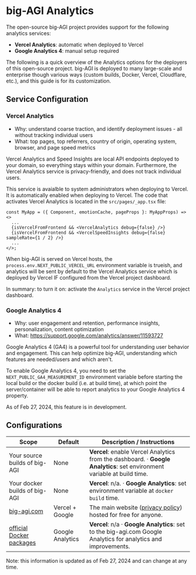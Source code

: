# big-AGI Analytics

The open-source big-AGI project provides support for the following analytics services:

- **Vercel Analytics**: automatic when deployed to Vercel
- **Google Analytics 4**: manual setup required

The following is a quick overview of the Analytics options for the deployers of this open-source project.
big-AGI is deployed to many large-scale and enterprise though various ways (custom builds, Docker, Vercel, Cloudflare, etc.),
and this guide is for its customization.

## Service Configuration

### Vercel Analytics

- Why: understand coarse traction, and identify deployment issues - all without tracking individual users
- What: top pages, top referrers, country of origin, operating system, browser, and page speed metrics

Vercel Analytics and Speed Insights are local API endpoints deployed to your domain, so everything stays within your
domain. Furthermore, the Vercel Analytics service is privacy-friendly, and does not track individual users.

This service is avaialble to system administrators when deploying to Vercel. It is automatically enabled when deploying to Vercel.
The code that activates Vercel Analytics is located in the `src/pages/_app.tsx` file:

```tsx
const MyApp = ({ Component, emotionCache, pageProps }: MyAppProps) => <>
  ...
  {isVercelFromFrontend && <VercelAnalytics debug={false} />}
  {isVercelFromFrontend && <VercelSpeedInsights debug={false} sampleRate={1 / 2} />}
  ...
</>;
```

When big-AGI is served on Vercel hosts, the ```process.env.NEXT_PUBLIC_VERCEL_URL``` environment variable is trueish, and
analytics will be sent by default to the Vercel Analytics service which is deployed by Vercel IF configured from the
Vercel project dashboard.

In summary: to turn it on: activate the `Analytics` service in the Vercel project dashboard.

### Google Analytics 4

- Why: user engagement and retention, performance insights, personalization, content optimization
- What: https://support.google.com/analytics/answer/11593727

Google Analytics 4 (GA4) is a powerful tool for understanding user behavior and engagement.
This can help optimize big-AGI, understanding which features are needed/users and which aren't.

To enable Google Analytics 4, you need to set the `NEXT_PUBLIC_GA4_MEASUREMENT_ID` environment variable
before starting the local build or the docker build (i.e. at build time), at which point the
server/container will be able to report analytics to your Google Analytics 4 property.

As of Feb 27, 2024, this feature is in development.

## Configurations

| Scope                                                                                   | Default          | Description / Instructions                                                                                              | 
|-----------------------------------------------------------------------------------------|------------------|-------------------------------------------------------------------------------------------------------------------------|
| Your source builds of big-AGI                                                           | None             | **Vercel**: enable Vercel Analytics from the dashboard. · **Google Analytics**: set environment variable at build time. |
| Your docker builds of big-AGI                                                           | None             | **Vercel**: n/a. · **Google Analytics**: set environment variable at `docker build` time.                               |
| [big-agi.com](https://big-agi.com)                                                      | Vercel + Google  | The main website ([privacy policy](https://big-agi.com/privacy)) hosted for free for anyone.                            |
| [official Docker packages](https://github.com/enricoros/big-AGI/pkgs/container/big-agi) | Google Analytics | **Vercel**: n/a · **Google Analytics**: set to the big-agi.com Google Analytics for analytics and improvements.         |

Note: this information is updated as of Feb 27, 2024 and can change at any time.